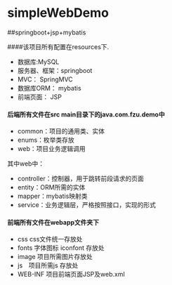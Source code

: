 # simpleWebDemo

##springboot+jsp+mybatis

####该项目所有配置在resources下.

- 数据库:MySQL
- 服务器、框架：springboot
- MVC： SpringMVC
- 数据库ORM： mybatis
- 前端页面： JSP

#### 后端所有文件在src main目录下的java.com.fzu.demo中

- common：项目的通用类、实体
- enums：枚举类存放
- web：项目业务逻辑调用

其中web中：

- controller：控制器，用于跳转前段请求的页面
- entity：ORM所需的实体
- mapper：mybatis映射类
- service：业务逻辑层，严格按照接口，实现的形式

#### 前端所有文件在webapp文件夹下

- css css文件统一存放处
- fonts 字体图标 iconfont 存放处
- image 项目所需图片存放处
- js　项目所需js 存放处
- WEB-INF 项目前端页面JSP及web.xml

